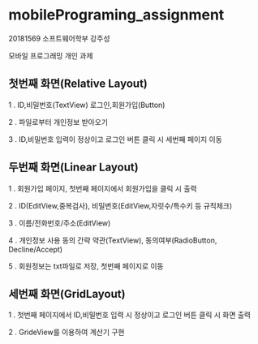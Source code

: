 # mobilePrograming_assignment

20181569 소프트웨어학부 강주성

모바일 프로그래밍 개인 과제

 ## 첫번째 화면(Relative Layout) 
   
   1 . ID,비밀번호(TextView) 로그인,회원가입(Button)
   
   2 . 파일로부터 개인정보 받아오기
   
   3 . ID,비밀번호 입력이 정상이고 로그인 버튼 클릭 시 세번째 페이지 이동
   

 ## 두번째 화면(Linear Layout)
 
   1 . 회원가입 페이지, 첫번째 페이지에서 회원가입을 클릭 시 출력
   
   2 . ID(EditView,중복검사), 비밀번호(EditView,자릿수/특수키 등 규칙체크)
   
   3 . 이름/전화번호/주소(EditView)
   
   4 . 개인정보 사용 동의 간략 약관(TextView), 동의여부(RadioButton, Decline/Accept)
   
   5 . 회원정보는 txt파일로 저장, 첫번째 페이지로 이동

 ## 세번째 화면(GridLayout)
 
   1 . 첫번째 페이지에서 ID,비밀번호 입력 시 정상이고 로그인 버튼 클릭 시 화면 출력
   
   2 . GrideView를 이용하여 계산기 구현 

